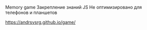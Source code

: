 Memory game 
Закрепление знаний JS
Не оптимизировано для телефонов и планшетов

https://andrsvsrg.github.io/game/

